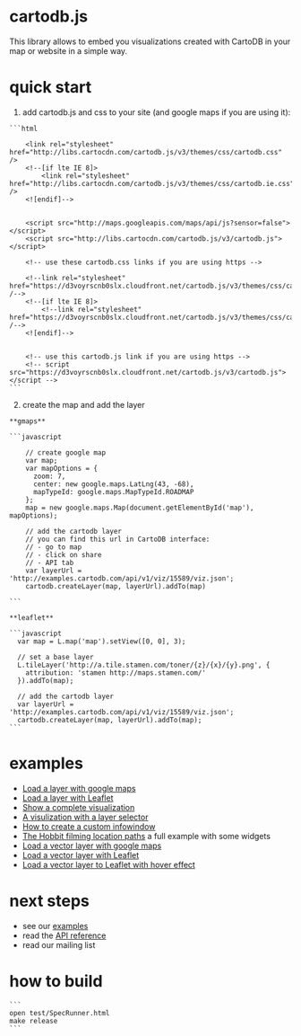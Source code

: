 cartodb.js
==========

This library allows to embed you visualizations created with CartoDB in your map or website in a simple way.


quick start
===========

  1. add cartodb.js and css to your site (and google maps if you are using it):

    ```html

        <link rel="stylesheet" href="http://libs.cartocdn.com/cartodb.js/v3/themes/css/cartodb.css" />
        <!--[if lte IE 8]>
            <link rel="stylesheet" href="http://libs.cartocdn.com/cartodb.js/v3/themes/css/cartodb.ie.css" />
        <![endif]-->


        <script src="http://maps.googleapis.com/maps/api/js?sensor=false"></script>
        <script src="http://libs.cartocdn.com/cartodb.js/v3/cartodb.js"></script>

        <!-- use these cartodb.css links if you are using https -->

        <!--link rel="stylesheet" href="https://d3voyrscnb0slx.cloudfront.net/cartodb.js/v3/themes/css/cartodb.css" /-->
        <!--[if lte IE 8]>
            <!--link rel="stylesheet" href="https://d3voyrscnb0slx.cloudfront.net/cartodb.js/v3/themes/css/cartodb.ie.css" /-->
        <![endif]-->


        <!-- use this cartodb.js link if you are using https -->
        <!-- script src="https://d3voyrscnb0slx.cloudfront.net/cartodb.js/v3/cartodb.js"></script -->
    ```


  2. create the map and add the layer 
  
    **gmaps**

    ```javascript

        // create google map
        var map;
        var mapOptions = {
          zoom: 7,
          center: new google.maps.LatLng(43, -68),
          mapTypeId: google.maps.MapTypeId.ROADMAP
        };
        map = new google.maps.Map(document.getElementById('map'),  mapOptions);

        // add the cartodb layer
        // you can find this url in CartoDB interface:
        // - go to map
        // - click on share
        // - API tab
        var layerUrl = 'http://examples.cartodb.com/api/v1/viz/15589/viz.json';
        cartodb.createLayer(map, layerUrl).addTo(map)

    ```

    **leaflet**

    ```javascript
      var map = L.map('map').setView([0, 0], 3);

      // set a base layer 
      L.tileLayer('http://a.tile.stamen.com/toner/{z}/{x}/{y}.png', {
        attribution: 'stamen http://maps.stamen.com/'
      }).addTo(map);
      
      // add the cartodb layer
      var layerUrl = 'http://examples.cartodb.com/api/v1/viz/15589/viz.json';
      cartodb.createLayer(map, layerUrl).addTo(map);
    ```


examples
========

 - [Load a layer with google maps](http://cartodb.github.com/cartodb.js/examples/gmaps.html)
 - [Load a layer with Leaflet](http://cartodb.github.com/cartodb.js/examples/leaflet.html)
 - [Show a complete visualization](http://cartodb.github.com/cartodb.js/examples/easy.html)
 - [A visulization with a layer selector](http://cartodb.github.com/cartodb.js/examples/layer_selector.html)
 - [How to create a custom infowindow](http://cartodb.github.com/cartodb.js/examples/custom_infowindow.html)
 - [The Hobbit filming location paths](http://cartodb.github.com/cartodb.js/examples/TheHobbitLocations/) a full example with some widgets
 - [Load a vector layer with google maps](http://cartodb.github.com/cartodb.js/examples/gmaps_vector.html)
 - [Load a vector layer with Leaflet](http://cartodb.github.com/cartodb.js/examples/leaflet_vector.html)
 - [Load a vector layer to Leaflet with hover effect](http://cartodb.github.com/cartodb.js/examples/leaflet_vector_hover.html)


next steps
==========

  - see our [examples](https://github.com/CartoDB/cartodb.js/tree/develop/examples)
  - read the [API reference](https://github.com/CartoDB/cartodb.js/tree/develop/doc/API.md)
  - read our mailing list



how to build
============

    
    ```
    open test/SpecRunner.html
    make release
    ```


